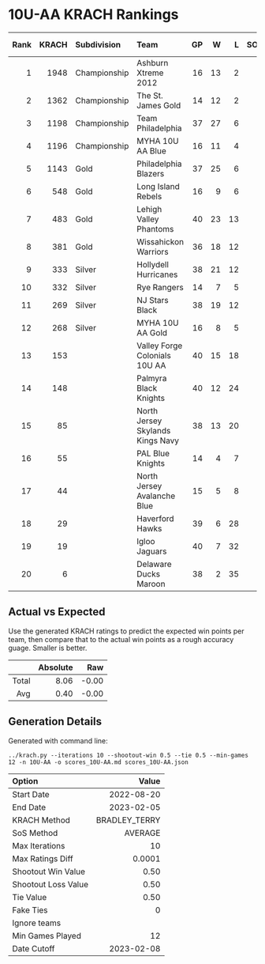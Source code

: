 # 10U-AA KRACH Rankings
Rank|KRACH|Subdivision|Team|GP|W|L|SOW|SOL|T|SoS|Exp Wins|Win Diff
---:|---:|:---|:---|---:|---:|---:|---:|---:|---:|---:|---:|---:
1|1948|Championship|Ashburn Xtreme 2012|16|13|2|0|1|0|596|12.7|-0.8
2|1362|Championship|The St. James Gold|14|12|2|0|0|0|344|11.6|-0.4
3|1198|Championship|Team Philadelphia|37|27|6|2|2|0|545|27.8|-1.2
4|1196|Championship|MYHA 10U AA Blue|16|11|4|1|0|0|626|11.1|-0.4
5|1143|Gold|Philadelphia Blazers|37|25|6|5|1|0|569|27.0|-1.0
6|548|Gold|Long Island Rebels|16|9|6|0|1|0|583|9.4|-0.1
7|483|Gold|Lehigh Valley Phantoms|40|23|13|1|3|0|471|24.9|-0.1
8|381|Gold|Wissahickon Warriors|36|18|12|3|3|0|518|21.0|-0.0
9|333|Silver|Hollydell Hurricanes|38|21|12|3|2|0|345|23.9|0.4
10|332|Silver|Rye Rangers|14|7|5|1|1|0|513|8.1|0.1
11|269|Silver|NJ Stars Black|38|19|12|3|4|0|325|23.0|0.5
12|268|Silver|MYHA 10U AA Gold|16|8|5|0|3|0|302|9.7|0.2
13|153||Valley Forge Colonials 10U AA|40|15|18|3|4|0|396|19.0|0.5
14|148||Palmyra Black Knights|40|12|24|2|2|0|623|14.1|0.1
15|85||North Jersey Skylands Kings Navy|38|13|20|4|1|0|283|16.2|0.7
16|55||PAL Blue Knights|14|4|7|2|1|0|326|5.8|0.3
17|44||North Jersey Avalanche Blue|15|5|8|1|1|0|131|6.4|0.4
18|29||Haverford Hawks|39|6|28|2|3|0|422|8.9|0.4
19|19||Igloo Jaguars|40|7|32|1|0|0|279|7.9|0.4
20|6||Delaware Ducks Maroon|38|2|35|0|1|0|339|2.6|0.1

## Actual vs Expected
Use the generated KRACH ratings to predict the expected win points per team, then compare that to the actual win points as a rough accuracy guage. Smaller is better.

||Absolute|Raw
|---:|---:|---:
|Total|8.06|-0.00
|Avg|0.40|-0.00

## Generation Details

Generated with command line:
```
../krach.py --iterations 10 --shootout-win 0.5 --tie 0.5 --min-games 12 -n 10U-AA -o scores_10U-AA.md scores_10U-AA.json
```

| Option | Value |
| :----- | ----: |
| Start Date | 2022-08-20 |
| End Date | 2023-02-05 |
| KRACH Method | BRADLEY_TERRY |
| SoS Method | AVERAGE |
| Max Iterations | 10 |
| Max Ratings Diff | 0.0001 |
| Shootout Win Value | 0.50 |
| Shootout Loss Value | 0.50 |
| Tie Value | 0.50 |
| Fake Ties | 0 |
| Ignore teams |  |
| Min Games Played | 12 |
| Date Cutoff | 2023-02-08 |

